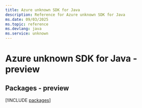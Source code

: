 ```yaml
---
title: Azure unknown SDK for Java
description: Reference for Azure unknown SDK for Java
ms.date: 09/03/2025
ms.topic: reference
ms.devlang: java
ms.service: unknown
---
```

# Azure unknown SDK for Java - preview
## Packages - preview
[!INCLUDE [packages](unknown-index.md)]